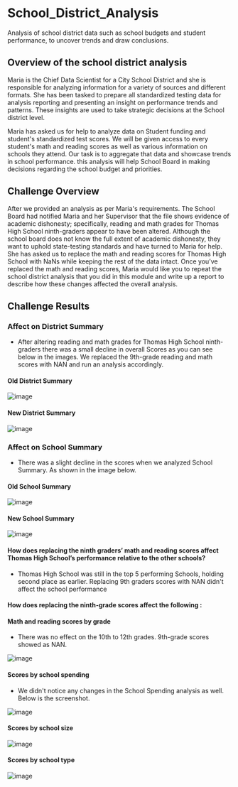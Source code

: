 # School_District_Analysis
Analysis of school district data such as school budgets and student performance, to uncover trends and draw conclusions.


## Overview of the school district analysis
Maria is the Chief Data Scientist for a City School District and she is responsible for analyzing information for a variety of sources and different formats. She has been tasked to prepare all standardized testing data for analysis reporting and presenting an insight on performance trends and patterns. These insights are used to take strategic decisions at the School district level.

Maria has asked us for help to analyze data on Student funding and student's standardized test scores. We will be given access to every student's math and reading scores as well as various information on schools they attend. Our task is to aggregate that data and showcase trends in school performance. this analysis will help School Board in making decisions regarding the school budget and priorities.


## Challenge Overview
After we provided an analysis as per Maria's requirements. The School Board had notified Maria and her Supervisor that the file shows evidence of academic dishonesty; specifically, reading and math grades for Thomas High School ninth-graders appear to have been altered. 
Although the school board does not know the full extent of academic dishonesty, they want to uphold state-testing standards and have turned to Maria for help. 
She has asked us to replace the math and reading scores for Thomas High School with NaNs while keeping the rest of the data intact. Once you’ve replaced the math and reading scores, Maria would like you to repeat the school district analysis that you did in this module and write up a report to describe how these changes affected the overall analysis.


## Challenge Results

### Affect on District Summary
- After altering reading and math grades for Thomas High School ninth-graders there was a small decline in overall Scores as you can see below in the images.
We replaced the 9th-grade reading and math scores with NAN and run an analysis accordingly.
#### Old District Summary 
![image](https://user-images.githubusercontent.com/78935551/112738583-78a6bb00-8f3a-11eb-8ef2-2033a57397df.png)

#### New District Summary 
![image](https://user-images.githubusercontent.com/78935551/112738588-88260400-8f3a-11eb-8fd5-ebcdcebbcfa3.png)



### Affect on School Summary
- There was a slight decline in the scores when we analyzed School Summary. As shown in the image below.

#### Old School Summary
![image](https://user-images.githubusercontent.com/78935551/112739044-e3f28c00-8f3e-11eb-8301-e8c045a4d7c4.png)

#### New School Summary 
![image](https://user-images.githubusercontent.com/78935551/112739058-04bae180-8f3f-11eb-989c-573b965fa483.png)

#### How does replacing the ninth graders’ math and reading scores affect Thomas High School’s performance relative to the other schools?
- Thomas High School was still in the top 5 performing Schools, holding second place as earlier. Replacing 9th graders scores with NAN didn't affect the school performance

#### How does replacing the ninth-grade scores affect the following : 

#### Math and reading scores by grade 
- There was no effect on the 10th to 12th grades. 9th-grade scores showed as NAN.

![image](https://user-images.githubusercontent.com/78935551/112740026-68e1a380-8f47-11eb-939e-46b39c989135.png)

#### Scores by school spending
 - We didn't notice any changes in the School Spending analysis as well. Below is the screenshot.

![image](https://user-images.githubusercontent.com/78935551/112740290-b6f7a680-8f49-11eb-96ec-58d1c8829277.png)


#### Scores by school size
![image](https://user-images.githubusercontent.com/78935551/112740175-c0344380-8f48-11eb-9bbf-c54eaef2c6be.png)

#### Scores by school type
![image](https://user-images.githubusercontent.com/78935551/112740177-c9251500-8f48-11eb-9ebc-2a2cb41188d2.png)



